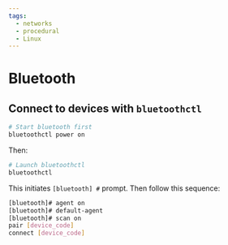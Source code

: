 ```yaml
---
tags:
  - networks
  - procedural
  - Linux
---
```


# Bluetooth

## Connect to devices with `bluetoothctl`

```bash
# Start bluetooth first
bluetoothctl power on
```

Then:

```bash
# Launch bluetoothctl
bluetoothctl
```

This initiates `[bluetooth] #` prompt. Then follow this sequence:

```bash
[bluetooth]# agent on
[bluetooth]# default-agent
[bluetooth]# scan on
pair [device_code]
connect [device_code]
```
